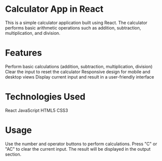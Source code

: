 
 
# Calculator App in React
This is a simple calculator application built using React. The calculator performs basic arithmetic operations such as addition, subtraction, multiplication, and division.


# Features
Perform basic calculations (addition, subtraction, multiplication, division)
Clear the input to reset the calculator
Responsive design for mobile and desktop views
Display current input and result in a user-friendly interface

# Technologies Used
React
JavaScript
HTML5
CSS3

# Usage
Use the number and operator buttons to perform calculations.
Press "C" or "AC" to clear the current input.
The result will be displayed in the output section.
